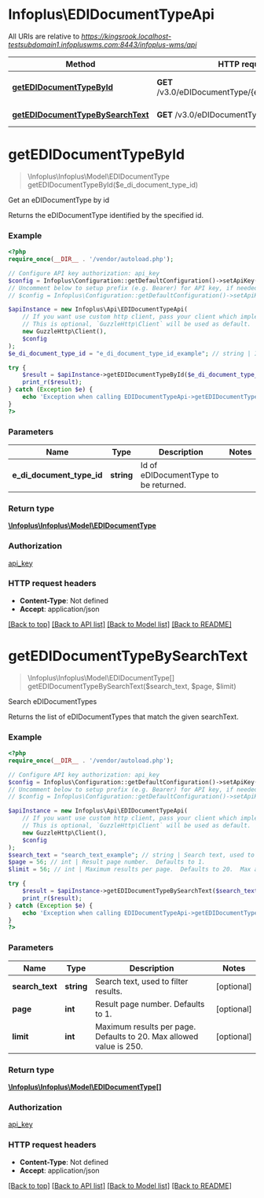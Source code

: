# Infoplus\EDIDocumentTypeApi

All URIs are relative to *https://kingsrook.localhost-testsubdomain1.infopluswms.com:8443/infoplus-wms/api*

Method | HTTP request | Description
------------- | ------------- | -------------
[**getEDIDocumentTypeById**](EDIDocumentTypeApi.md#getEDIDocumentTypeById) | **GET** /v3.0/eDIDocumentType/{eDIDocumentTypeId} | Get an eDIDocumentType by id
[**getEDIDocumentTypeBySearchText**](EDIDocumentTypeApi.md#getEDIDocumentTypeBySearchText) | **GET** /v3.0/eDIDocumentType/search | Search eDIDocumentTypes


# **getEDIDocumentTypeById**
> \Infoplus\Infoplus\Model\EDIDocumentType getEDIDocumentTypeById($e_di_document_type_id)

Get an eDIDocumentType by id

Returns the eDIDocumentType identified by the specified id.

### Example
```php
<?php
require_once(__DIR__ . '/vendor/autoload.php');

// Configure API key authorization: api_key
$config = Infoplus\Configuration::getDefaultConfiguration()->setApiKey('API-Key', 'YOUR_API_KEY');
// Uncomment below to setup prefix (e.g. Bearer) for API key, if needed
// $config = Infoplus\Configuration::getDefaultConfiguration()->setApiKeyPrefix('API-Key', 'Bearer');

$apiInstance = new Infoplus\Api\EDIDocumentTypeApi(
    // If you want use custom http client, pass your client which implements `GuzzleHttp\ClientInterface`.
    // This is optional, `GuzzleHttp\Client` will be used as default.
    new GuzzleHttp\Client(),
    $config
);
$e_di_document_type_id = "e_di_document_type_id_example"; // string | Id of eDIDocumentType to be returned.

try {
    $result = $apiInstance->getEDIDocumentTypeById($e_di_document_type_id);
    print_r($result);
} catch (Exception $e) {
    echo 'Exception when calling EDIDocumentTypeApi->getEDIDocumentTypeById: ', $e->getMessage(), PHP_EOL;
}
?>
```

### Parameters

Name | Type | Description  | Notes
------------- | ------------- | ------------- | -------------
 **e_di_document_type_id** | **string**| Id of eDIDocumentType to be returned. |

### Return type

[**\Infoplus\Infoplus\Model\EDIDocumentType**](../Model/EDIDocumentType.md)

### Authorization

[api_key](../../README.md#api_key)

### HTTP request headers

 - **Content-Type**: Not defined
 - **Accept**: application/json

[[Back to top]](#) [[Back to API list]](../../README.md#documentation-for-api-endpoints) [[Back to Model list]](../../README.md#documentation-for-models) [[Back to README]](../../README.md)

# **getEDIDocumentTypeBySearchText**
> \Infoplus\Infoplus\Model\EDIDocumentType[] getEDIDocumentTypeBySearchText($search_text, $page, $limit)

Search eDIDocumentTypes

Returns the list of eDIDocumentTypes that match the given searchText.

### Example
```php
<?php
require_once(__DIR__ . '/vendor/autoload.php');

// Configure API key authorization: api_key
$config = Infoplus\Configuration::getDefaultConfiguration()->setApiKey('API-Key', 'YOUR_API_KEY');
// Uncomment below to setup prefix (e.g. Bearer) for API key, if needed
// $config = Infoplus\Configuration::getDefaultConfiguration()->setApiKeyPrefix('API-Key', 'Bearer');

$apiInstance = new Infoplus\Api\EDIDocumentTypeApi(
    // If you want use custom http client, pass your client which implements `GuzzleHttp\ClientInterface`.
    // This is optional, `GuzzleHttp\Client` will be used as default.
    new GuzzleHttp\Client(),
    $config
);
$search_text = "search_text_example"; // string | Search text, used to filter results.
$page = 56; // int | Result page number.  Defaults to 1.
$limit = 56; // int | Maximum results per page.  Defaults to 20.  Max allowed value is 250.

try {
    $result = $apiInstance->getEDIDocumentTypeBySearchText($search_text, $page, $limit);
    print_r($result);
} catch (Exception $e) {
    echo 'Exception when calling EDIDocumentTypeApi->getEDIDocumentTypeBySearchText: ', $e->getMessage(), PHP_EOL;
}
?>
```

### Parameters

Name | Type | Description  | Notes
------------- | ------------- | ------------- | -------------
 **search_text** | **string**| Search text, used to filter results. | [optional]
 **page** | **int**| Result page number.  Defaults to 1. | [optional]
 **limit** | **int**| Maximum results per page.  Defaults to 20.  Max allowed value is 250. | [optional]

### Return type

[**\Infoplus\Infoplus\Model\EDIDocumentType[]**](../Model/EDIDocumentType.md)

### Authorization

[api_key](../../README.md#api_key)

### HTTP request headers

 - **Content-Type**: Not defined
 - **Accept**: application/json

[[Back to top]](#) [[Back to API list]](../../README.md#documentation-for-api-endpoints) [[Back to Model list]](../../README.md#documentation-for-models) [[Back to README]](../../README.md)

